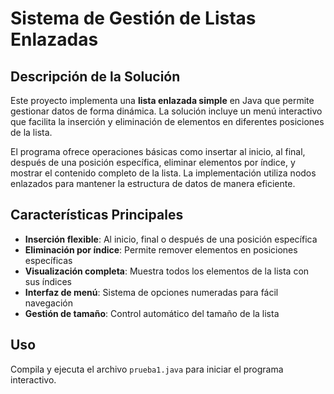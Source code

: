 # Sistema de Gestión de Listas Enlazadas

## Descripción de la Solución

Este proyecto implementa una **lista enlazada simple** en Java que permite gestionar datos de forma dinámica. La solución incluye un menú interactivo que facilita la inserción y eliminación de elementos en diferentes posiciones de la lista.

El programa ofrece operaciones básicas como insertar al inicio, al final, después de una posición específica, eliminar elementos por índice, y mostrar el contenido completo de la lista. La implementación utiliza nodos enlazados para mantener la estructura de datos de manera eficiente.

## Características Principales

- **Inserción flexible**: Al inicio, final o después de una posición específica
- **Eliminación por índice**: Permite remover elementos en posiciones específicas
- **Visualización completa**: Muestra todos los elementos de la lista con sus índices
- **Interfaz de menú**: Sistema de opciones numeradas para fácil navegación
- **Gestión de tamaño**: Control automático del tamaño de la lista

## Uso

Compila y ejecuta el archivo `prueba1.java` para iniciar el programa interactivo.

